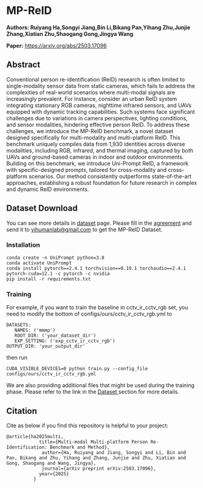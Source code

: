# MP-ReID
**Authors: Ruiyang Ha,Songyi Jiang,Bin Li,Bikang Pan,Yihang Zhu,Junjie Zhang,Xiatian Zhu,Shaogang Gong,Jingya Wang**

**Paper:** https://arxiv.org/abs/2503.17096

## Abstract
Conventional person re-identification (ReID) research is often limited to single-modality sensor data from static cameras, which fails to address the complexities of real-world scenarios where multi-modal signals are increasingly prevalent. For instance, consider an urban ReID system integrating stationary RGB cameras, nighttime infrared sensors, and UAVs equipped with dynamic tracking capabilities. Such systems face significant challenges due to variations in camera perspectives, lighting conditions, and sensor modalities, hindering effective person ReID. To address these challenges, we introduce the MP-ReID benchmark, a novel dataset designed specifically for multi-modality and multi-platform ReID. This benchmark uniquely compiles data from 1,930 identities across diverse modalities, including RGB, infrared, and thermal imaging, captured by both UAVs and ground-based cameras in indoor and outdoor environments. Building on this benchmark, we introduce Uni-Prompt ReID, a framework with specific-designed prompts, tailored for cross-modality and cross-platform scenarios. Our method consistently outperforms state-of-the-art approaches, establishing a robust foundation for future research in complex and dynamic ReID environments.

## Dataset Download
You can see more details in [dataset](dataset.md) page.
Please fill in the <a href="https://drive.google.com/file/d/1hImLEMcsBB2kNV4McGyksVAumLjZQoUU/view?usp=sharing">agreement</a> and send it to vihumanlab@gmail.com to get the MP-ReID Dataset.


### Installation

```
conda create -n UniPrompt python=3.8
conda activate UniPrompt
conda install pytorch==2.4.1 torchvision==0.19.1 torchaudio==2.4.1 pytorch-cuda=12.1 -c pytorch -c nvidia
pip install -r requirements.txt
```
### Training

For example, if you want to train the baseline in cctv_ir_cctv_rgb set, you need to modify the bottom of configs/ours/cctv_ir_cctv_rgb.yml to

```
DATASETS:
   NAMES: ('mmmp')
   ROOT_DIR: ('your_dataset_dir')
   EXP_SETTING: ('exp_cctv_ir_cctv_rgb')
OUTPUT_DIR: 'your_output_dir'
```

then run 

```
CUDA_VISIBLE_DEVICES=0 python train.py --config_file configs/ours/cctv_ir_cctv_rgb.yml
```

We are also providing additional files that might be used during the training phase. Please refer to the link in the [Dataset ](dataset.md) section for more details. 
## Citation

Cite as below if you find this repository is helpful to your project:

```
@article{ha2025multi,
            title={Multi-modal Multi-platform Person Re-Identification: Benchmark and Method},
             author={Ha, Ruiyang and Jiang, Songyi and Li, Bin and Pan, Bikang and Zhu, Yihang and Zhang, Junjie and Zhu, Xiatian and Gong, Shaogang and Wang, Jingya},
             journal={arXiv preprint arXiv:2503.17096},
            year={2025}
          }
```
<!--
**MP-ReID/mp-reid** is a ✨ _special_ ✨ repository because its `README.md` (this file) appears on your GitHub profile.

Here are some ideas to get you started:

- 🔭 I’m currently working on ...
- 🌱 I’m currently learning ...
- 👯 I’m looking to collaborate on ...
- 🤔 I’m looking for help with ...
- 💬 Ask me about ...
- 📫 How to reach me: ...
- 😄 Pronouns: ...
- ⚡ Fun fact: ...
-->
